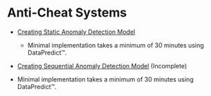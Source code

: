 # Anti-Cheat Systems

* [Creating Static Anomaly Detection Model](AntiCheatSystems/CreatingStaticAnomalyDetectionModel.md)

  * Minimal implementation takes a minimum of 30 minutes using DataPredict™.

 * [Creating Sequential Anomaly Detection Model](AntiCheatSystems/CreatingSequentialAnomalyDetectionModel.md) (Incomplete)

  * Minimal implementation takes a minimum of 30 minutes using DataPredict™.
